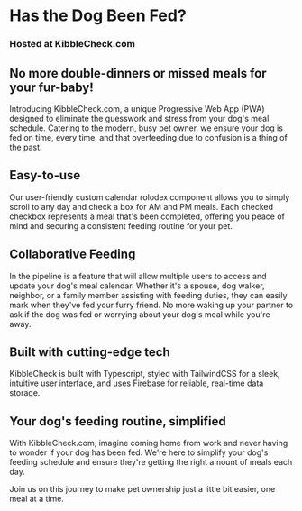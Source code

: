 # Has the Dog Been Fed?
### Hosted at KibbleCheck.com
## No more double-dinners or missed meals for your fur-baby!

Introducing KibbleCheck.com, a unique Progressive Web App (PWA) designed to eliminate the guesswork and stress from your dog's meal schedule. Catering to the modern, busy pet owner, we ensure your dog is fed on time, every time, and that overfeeding due to confusion is a thing of the past.

## Easy-to-use

Our user-friendly custom calendar rolodex component allows you to simply scroll to any day and check a box for AM and PM meals. Each checked checkbox represents a meal that's been completed, offering you peace of mind and securing a consistent feeding routine for your pet.

## Collaborative Feeding

In the pipeline is a feature that will allow multiple users to access and update your dog's meal calendar. Whether it's a spouse, dog walker, neighbor, or a family member assisting with feeding duties, they can easily mark when they've fed your furry friend. No more waking up your partner to ask if the dog was fed or worrying about your dog's meal while you're away.

## Built with cutting-edge tech

KibbleCheck is built with Typescript, styled with TailwindCSS for a sleek, intuitive user interface, and uses Firebase for reliable, real-time data storage.

## Your dog's feeding routine, simplified

With KibbleCheck.com, imagine coming home from work and never having to wonder if your dog has been fed. We're here to simplify your dog's feeding schedule and ensure they're getting the right amount of meals each day.

Join us on this journey to make pet ownership just a little bit easier, one meal at a time.
